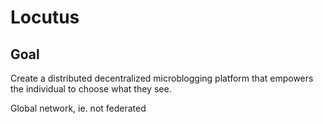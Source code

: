 # Locutus

## Goal

Create a distributed decentralized microblogging platform that empowers the individual to choose what they see.

Global network, ie. not federated